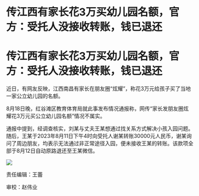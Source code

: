 # 传江西有家长花3万买幼儿园名额，官方：受托人没接收转账，钱已退还

# 传江西有家长花3万买幼儿园名额，官方：受托人没接收转账，钱已退还

近日，有网友反映，江西南昌有家长在朋友圈“炫耀”，称花3万元给孩子买了当地一家公立幼儿园的名额。

8月18日晚，红谷滩区教育体育局就此事发布情况通报称，网传“家长发朋友圈炫耀花3万元买公立幼儿园名额”情况不属实。

通报中提到，经调查核实，刘某与丈夫王某想通过找关系方式解决小孩入园问题。随后，王某于2023年8月11日下午4时向受托人谢某转账30000元人民币，谢某询问了周边朋友，均表示无法通过非正常途径入园，便未接收王某的转账。该款项全部于8月12日自动原路退还至王某微信。

![](https://inews.gtimg.com/om_bt/Oj_mfg3x2fq7KE4MJBfYF-29d1cTzHv_qewCSyW9vuClYAA/1000)

责任编辑：王蕾

审校：赵伟业

